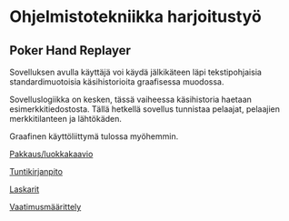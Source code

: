 # Ohjelmistotekniikka harjoitustyö

## Poker Hand Replayer

Sovelluksen avulla käyttäjä voi käydä jälkikäteen läpi tekstipohjaisia standardimuotoisia käsihistorioita graafisessa muodossa.

Sovelluslogiikka on kesken, tässä vaiheessa käsihistoria haetaan esimerkkitiedostosta. Tällä hetkellä sovellus tunnistaa pelaajat, pelaajien merkkitilanteen ja lähtökäden.

Graafinen käyttöliittymä tulossa myöhemmin.

[Pakkaus/luokkakaavio](https://github.com/gitblast/ot-harjoitustyo/blob/master/dokumentointi/arkkitehtuuri.md)

[Tuntikirjanpito](https://github.com/gitblast/ot-harjoitustyo/blob/master/dokumentointi/tuntikirjanpito.md)

[Laskarit](https://github.com/gitblast/ot-harjoitustyo/tree/master/laskarit)

[Vaatimusmäärittely](https://github.com/gitblast/ot-harjoitustyo/blob/master/dokumentointi/vaatimusmaarittely.md)

